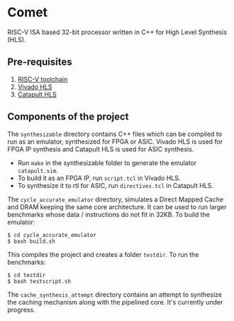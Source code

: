# Comet
RISC-V ISA based 32-bit processor written in C++ for High Level Synthesis (HLS).

## Pre-requisites
1. [RISC-V toolchain](https://github.com/freechipsproject/rocket-chip)
2. [Vivado HLS](https://www.xilinx.com/products/design-tools/vivado/integration/esl-design.html)
3. [Catapult HLS](https://www.mentor.com/hls-lp/catapult-high-level-synthesis/)

## Components of the project
The `synthesizable` directory contains C++ files which can be compiled to run as an emulator, synthesized for FPGA or ASIC. Vivado HLS is used for FPGA IP synthesis and Catapult HLS is used for ASIC synthesis.

* Run `make` in the synthesizable folder to generate the emulator `catapult.sim`.
* To build it as an FPGA IP, run `script.tcl` in Vivado HLS.
* To synthesize it to rtl for ASIC, run `directives.tcl` in Catapult HLS.

The `cycle_accurate_emulator` directory, simulates a Direct Mapped Cache and DRAM keeping the same core architecture. It can be used to run larger benchmarks whose data / instructions do not fit in 32KB. To build the emulator:

```
$ cd cycle_accurate_emulator
$ bash build.sh
```

This compiles the project and creates a folder `testdir`. To run the benchmarks:

```
$ cd testdir
$ bash testscript.sh
```
The `cache_synthesis_attempt` directory contains an attempt to synthesize the caching mechanism along with the pipelined core. It's currently under progress. 

